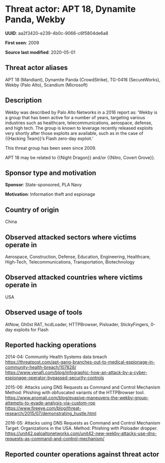# Threat actor: APT 18, Dynamite Panda, Wekby

**UUID**: aa2f3420-e239-4b0c-9066-c6f5804de6a8

**First seen**: 2009

**Source last modified**: 2020-05-01

## Threat actor aliases

APT 18 (Mandiant), Dynamite Panda (CrowdStrike), TG-0416 (SecureWorks), Wekby (Palo Alto), Scandium (Microsoft)

## Description

Wekby was described by Palo Alto Networks in a 2016 report as: ‘Wekby is a group that has been active for a number of years, targeting various industries such as healthcare, telecommunications, aerospace, defense, and high tech. The group is known to leverage recently released exploits very shortly after those exploits are available, such as in the case of {{Hacking Team}}’s Flash zero-day exploit.’

This threat group has been seen since 2009.

APT 18 may be related to {{Night Dragon}} and/or {{Nitro, Covert Grove}}.

## Sponsor type and motivation

**Sponsor**: State-sponsored, PLA Navy

**Motivation**: Information theft and espionage


## Country of origin

China

## Observed attacked sectors where victims operate in

Aerospace, Construction, Defense, Education, Engineering, Healthcare, High-Tech, Telecommunications, Transportation, Biotechnology

## Observed attacked countries where victims operate in

USA

## Observed usage of tools

AtNow, Gh0st RAT, hcdLoader, HTTPBrowser, Pisloader, StickyFingers, 0-day exploits for Flash

## Reported hacking operations

2014-04: Community Health Systems data breach
https://threatpost.com/apt-gang-branches-out-to-medical-espionage-in-community-health-breach/107828/
https://www.venafi.com/blog/infographic-how-an-attack-by-a-cyber-espionage-operator-bypassed-security-controls

2015-06: Attacks using DNS Requests as Command and Control Mechanism
Method: Phishing with obfuscated variants of the HTTPBrowser tool.
https://www.anomali.com/blog/evasive-maneuvers-the-wekby-group-attempts-to-evade-analysis-via-custom-rop
https://www.fireeye.com/blog/threat-research/2015/07/demonstrating_hustle.html

2016-05: Attacks using DNS Requests as Command and Control Mechanism
Target: Organizations in the USA.
Method: Phishing with Pisloader dropper.
https://unit42.paloaltonetworks.com/unit42-new-wekby-attacks-use-dns-requests-as-command-and-control-mechanism/

## Reported counter operations against threat actor





